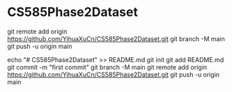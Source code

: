 # CS585Phase2Dataset
git remote add origin https://github.com/YihuaXuCn/CS585Phase2Dataset.git
git branch -M main
git push -u origin main

echo "# CS585Phase2Dataset" >> README.md
git init
git add README.md
git commit -m "first commit"
git branch -M main
git remote add origin https://github.com/YihuaXuCn/CS585Phase2Dataset.git
git push -u origin main
